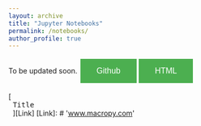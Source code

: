 ```yaml
---
layout: archive
title: "Jupyter Notebooks"
permalink: /notebooks/
author_profile: true
---
```


To be updated soon. <button style="background-color: #4CAF50; /* Green */
  border: none;
  color: white;
  padding: 15px 32px;
  text-align: center;
  text-decoration: none;
  display: inline-block;
  font-size: 16px;
  margin: 4px 2px;
  cursor: pointer;">Github</button><button style="background-color: #4CAF50; /* Green */
  border: none;
  color: white;
  padding: 15px 32px;
  text-align: center;
  text-decoration: none;
  display: inline-block;
  font-size: 16px;
  margin: 4px 2px;
  cursor: pointer;">HTML</button>


[<kbd> <br> Title <br> </kbd>][Link]
[Link]: # 'www.macropy.com'
